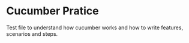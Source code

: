 Cucumber Pratice
=================

Test file to understand how cucumber works and how to write features, scenarios and steps.
